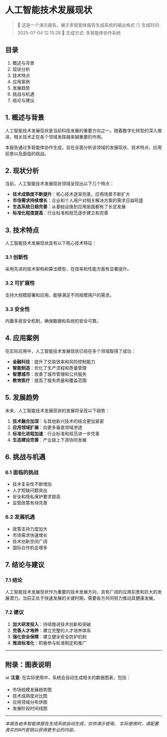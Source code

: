 # 人工智能技术发展现状

> 📝 这是一个演示报告，展示多智能体报告生成系统的输出格式
> 🕒 生成时间: 2025-07-04 12:15:28
> 🤖 生成方式: 多智能体协作系统

## 目录

1. 概述与背景
2. 现状分析
3. 技术特点
4. 应用案例
5. 发展趋势
6. 挑战与机遇
7. 结论与建议

## 1. 概述与背景

人工智能技术发展现状是当前科技发展的重要方向之一。随着数字化转型的深入推进，相关技术正在各个领域发挥越来越重要的作用。

本报告通过多智能体协作生成，旨在全面分析该领域的发展现状、技术特点、应用前景以及面临的挑战。

## 2. 现状分析

当前，人工智能技术发展现状领域呈现出以下几个特点：

- **技术成熟度不断提升**：核心技术逐渐完善，应用场景不断扩大
- **市场需求持续增长**：企业和个人用户对相关解决方案的需求日益旺盛
- **生态系统日趋完善**：从基础设施到应用层面都有了长足发展
- **标准化程度提高**：行业标准和规范逐步建立和完善

## 3. 技术特点

人工智能技术发展现状具有以下核心技术特征：

### 3.1 创新性
采用先进的技术架构和算法模型，在效率和性能方面有显著提升。

### 3.2 可扩展性
支持大规模部署和应用，能够满足不同规模用户的需求。

### 3.3 安全性
内置多层安全机制，确保数据和系统的安全可靠。

## 4. 应用案例

在实际应用中，人工智能技术发展现状已经在多个领域取得了成功：

- **金融科技**：提升了交易效率和风险控制能力
- **智能制造**：优化了生产流程和质量管理
- **智慧城市**：改善了城市管理和公共服务
- **教育医疗**：提高了服务质量和覆盖范围

## 5. 发展趋势

未来，人工智能技术发展现状的发展将呈现以下趋势：

1. **技术融合加深**：与其他新兴技术的结合更加紧密
2. **应用领域扩展**：向更多垂直领域渗透
3. **标准化进程加速**：行业标准和规范进一步完善
4. **生态建设完善**：产业链上下游协同发展

## 6. 挑战与机遇

### 6.1 面临的挑战
- 技术复杂性不断增加
- 人才短缺问题突出
- 安全和隐私保护要求提高
- 监管政策有待完善

### 6.2 发展机遇
- 政策支持力度加大
- 市场需求快速增长
- 技术创新空间广阔
- 国际合作机会增多

## 7. 结论与建议

### 7.1 结论
人工智能技术发展现状作为重要的技术发展方向，具有广阔的应用前景和巨大的发展潜力。当前正处于快速发展的关键时期，需要各方共同努力推动其健康发展。

### 7.2 建议
1. **加大研发投入**：持续推进技术创新和突破
2. **完善人才培养**：建立完整的人才培养体系
3. **强化安全保障**：建立健全安全防护机制
4. **推进标准化**：积极参与标准制定和推广

---

## 附录：图表说明

📊 **注意**: 在实际使用中，系统会自动生成相关的数据图表，包括：
- 市场规模发展趋势图
- 技术成熟度对比图
- 应用领域分布饼图
- 发展阶段时间线图

---

*本报告由多智能体报告生成系统自动生成，仅供演示使用。*
*实际使用时，请配置真实的API密钥以获得更专业的内容。*
